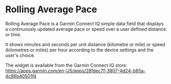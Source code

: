 # Rolling Average Pace
Rolling Average Pace is a Garmin Connect IQ simple data field that displays a continuously updated average pace or speed over a user defined distance or time.

It shows minutes and seconds per unit distance (kilometre or mile) or speed (kilometres or miles) per hour according to the device settings and the user's choice.

The widget is available from the Garmin Connect IQ store:
https://apps.garmin.com/en-US/apps/28fdec7f-3807-4d24-b85a-4c86b40501f4

